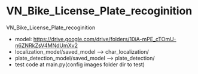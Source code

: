 # VN_Bike_License_Plate_recoginition
VN_Bike_License_Plate_recoginition
- model: https://drive.google.com/drive/folders/10iA-mPE_cTOmU-n6ZNRkZsV4MNdUmXv2
- localization_model/saved_model --> char_localization/
- plate_detection_model/saved_model --> plate_detection/
- test code at main.py(config images folder dir to test)


